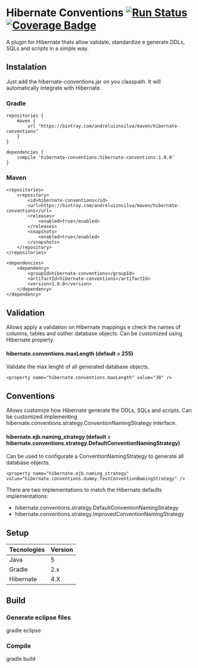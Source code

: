 # Hibernate Conventions   [![Run Status](https://api.shippable.com/projects/540e74613479c5ea8f9e6238/badge?branch=master)](https://app.shippable.com/projects/540e74613479c5ea8f9e6238) [![Coverage Badge](https://api.shippable.com/projects/540e74613479c5ea8f9e6238/coverageBadge?branch=master)](https://app.shippable.com/projects/540e74613479c5ea8f9e6238)

A plugin for Hibernate thats allow validate, standardize e generate DDLs, SQLs and scripts in a simple way.

## Instalation

Just add the hibernate-conventions.jar on you classpath. It will automatically integrate with Hibernate.

### Gradle

    repositories {
        maven {
            url "https://bintray.com/andreluiznsilva/maven/hibernate-conventions"
        }
    }

    dependencies {
        compile 'hibernate-conventions:hibernate-conventions:1.0.0'       
    }
  
### Maven

	<repositories>
		<repository>
			<id>hibernate-conventions</id>
			<url>https://bintray.com/andreluiznsilva/maven/hibernate-conventions</url>
			<releases>
				<enabled>true</enabled>
			</releases>
			<snapshots>
				<enabled>true</enabled>
			</snapshots>
		</repository>
	</repositories>

	<dependencies>
		<dependency>
			<groupId>hibernate-conventions</groupId>
			<artifactId>hibernate-conventions</artifactId>
			<version>1.0.0</version>
		</dependency>
	</dependency>

## Validation

Allows apply a validation on Hibernate mappings e check the names of columns, tables and outher database objects. Can be customized using Hibernate property.

#### hibernate.conventions.maxLength (default = 255) 

Validate the max lenght of all generated database objects.

	<property name="hibernate.conventions.maxLength" value="30" />

## Conventions

Allows customize how Hibernate generate the DDLs, SQLs and scripts. Can be customized implementing hibernate.conventions.strategy.ConventionNamingStrategy interface.

#### hibernate.ejb.naming_strategy (default = hibernate.conventions.strategy.DefaultConventionNamingStrategy)

Can be used to configurate a ConventionNamingStrategy to generate all database objects.

	<property name="hibernate.ejb.naming_strategy" value="hibernate.conventions.dummy.TestConventionNamingStrategy" />
	
There are two implementations to match the Hibernate defaults implementations:

- hibernate.conventions.strategy.DefaultConventionNamingStrategy
- hibernate.conventions.strategy.ImprovedConventionNamingStrategy

## Setup

Tecnologies       | Version
------------------|--------------------
Java              | 5
Gradle            | 2.x
Hibernate         | 4.X
    
## Build
    
### Generate eclipse files

  gradle eclipse

### Compile

  gradle build
